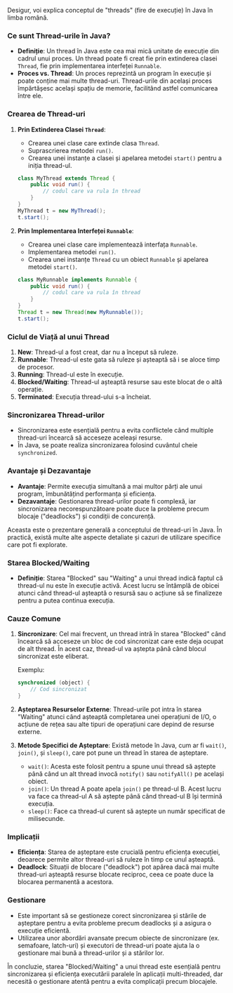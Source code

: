 Desigur, voi explica conceptul de "threads" (fire de execuție) în Java în limba română.

### Ce sunt Thread-urile în Java?
- **Definiție**: Un thread în Java este cea mai mică unitate de execuție din cadrul unui proces. Un thread poate fi creat fie prin extinderea clasei `Thread`, fie prin implementarea interfeței `Runnable`.
- **Proces vs. Thread**: Un proces reprezintă un program în execuție și poate conține mai multe thread-uri. Thread-urile din același proces împărtășesc același spațiu de memorie, facilitând astfel comunicarea între ele.

### Crearea de Thread-uri
1. **Prin Extinderea Clasei `Thread`**:
   - Crearea unei clase care extinde clasa `Thread`.
   - Suprascrierea metodei `run()`.
   - Crearea unei instanțe a clasei și apelarea metodei `start()` pentru a iniția thread-ul.
   ```java
   class MyThread extends Thread {
       public void run() {
           // codul care va rula în thread
       }
   }
   MyThread t = new MyThread();
   t.start();
   ```

2. **Prin Implementarea Interfeței `Runnable`**:
   - Crearea unei clase care implementează interfața `Runnable`.
   - Implementarea metodei `run()`.
   - Crearea unei instanțe `Thread` cu un obiect `Runnable` și apelarea metodei `start()`.
   ```java
   class MyRunnable implements Runnable {
       public void run() {
           // codul care va rula în thread
       }
   }
   Thread t = new Thread(new MyRunnable());
   t.start();
   ```

### Ciclul de Viață al unui Thread
1. **New**: Thread-ul a fost creat, dar nu a început să ruleze.
2. **Runnable**: Thread-ul este gata să ruleze și așteaptă să i se aloce timp de procesor.
3. **Running**: Thread-ul este în execuție.
4. **Blocked/Waiting**: Thread-ul așteaptă resurse sau este blocat de o altă operație.
5. **Terminated**: Execuția thread-ului s-a încheiat.

### Sincronizarea Thread-urilor
- Sincronizarea este esențială pentru a evita conflictele când multiple thread-uri încearcă să acceseze aceleași resurse.
- În Java, se poate realiza sincronizarea folosind cuvântul cheie `synchronized`.

### Avantaje și Dezavantaje
- **Avantaje**: Permite execuția simultană a mai multor părți ale unui program, îmbunătățind performanța și eficiența.
- **Dezavantaje**: Gestionarea thread-urilor poate fi complexă, iar sincronizarea necorespunzătoare poate duce la probleme precum blocaje ("deadlocks") și condiții de concurență.

Aceasta este o prezentare generală a conceptului de thread-uri în Java. În practică, există multe alte aspecte detaliate și cazuri de utilizare specifice care pot fi explorate.


### Starea Blocked/Waiting

- **Definiție**: Starea "Blocked" sau "Waiting" a unui thread indică faptul că thread-ul nu este în execuție activă. Acest lucru se întâmplă de obicei atunci când thread-ul așteaptă o resursă sau o acțiune să se finalizeze pentru a putea continua execuția.

### Cauze Comune

1. **Sincronizare**: Cel mai frecvent, un thread intră în starea "Blocked" când încearcă să acceseze un bloc de cod sincronizat care este deja ocupat de alt thread. În acest caz, thread-ul va aștepta până când blocul sincronizat este eliberat.
   
   Exemplu:
   ```java
   synchronized (object) {
       // Cod sincronizat
   }
   ```

2. **Așteptarea Resurselor Externe**: Thread-urile pot intra în starea "Waiting" atunci când așteaptă completarea unei operațiuni de I/O, o acțiune de rețea sau alte tipuri de operațiuni care depind de resurse externe.

3. **Metode Specifici de Așteptare**: Există metode în Java, cum ar fi `wait()`, `join()`, și `sleep()`, care pot pune un thread în starea de așteptare.
   - `wait()`: Acesta este folosit pentru a spune unui thread să aștepte până când un alt thread invocă `notify()` sau `notifyAll()` pe același obiect.
   - `join()`: Un thread A poate apela `join()` pe thread-ul B. Acest lucru va face ca thread-ul A să aștepte până când thread-ul B își termină execuția.
   - `sleep()`: Face ca thread-ul curent să aștepte un număr specificat de milisecunde.

### Implicații

- **Eficiența**: Starea de așteptare este crucială pentru eficiența execuției, deoarece permite altor thread-uri să ruleze în timp ce unul așteaptă.
- **Deadlock**: Situații de blocare ("deadlock") pot apărea dacă mai multe thread-uri așteaptă resurse blocate reciproc, ceea ce poate duce la blocarea permanentă a acestora.

### Gestionare

- Este important să se gestioneze corect sincronizarea și stările de așteptare pentru a evita probleme precum deadlocks și a asigura o execuție eficientă.
- Utilizarea unor abordări avansate precum obiecte de sincronizare (ex. semafoare, latch-uri) și executori de thread-uri poate ajuta la o gestionare mai bună a thread-urilor și a stărilor lor.

În concluzie, starea "Blocked/Waiting" a unui thread este esențială pentru sincronizarea și eficiența executării paralele în aplicații multi-threaded, dar necesită o gestionare atentă pentru a evita complicații precum blocajele.
